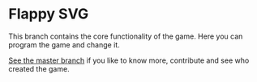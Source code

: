 Flappy SVG
==========

This branch contains the core functionality of the game. Here you can program the game and change it.

[See the master branch](../../tree/master) if you like to know more, contribute and see who created the game.

